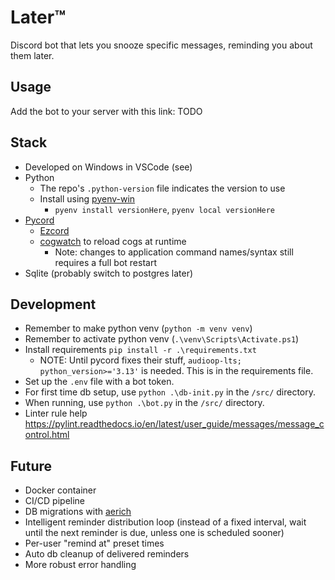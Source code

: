 # Later™

Discord bot that lets you snooze specific messages, reminding you about them later.

## Usage

Add the bot to your server with this link: TODO

## Stack

- Developed on Windows in VSCode (see)
- Python
  - The repo's `.python-version` file indicates the version to use
  - Install using [pyenv-win](https://github.com/pyenv-win/pyenv-win)
    - `pyenv install versionHere`, `pyenv local versionHere`
- [Pycord](https://github.com/Pycord-Development/pycord)
  - [Ezcord](https://github.com/tibue99/ezcord)
  - [cogwatch](https://github.com/robertwayne/cogwatch/) to reload cogs at runtime
    - Note: changes to application command names/syntax still requires a full bot restart
- Sqlite (probably switch to postgres later)

## Development

- Remember to make python venv (`python -m venv venv`)
- Remember to activate python venv (`.\venv\Scripts\Activate.ps1`)
- Install requirements `pip install -r .\requirements.txt`
  - NOTE: Until pycord fixes their stuff, `audioop-lts; python_version>='3.13'` is needed. This is in the requirements file.
- Set up the `.env` file with a bot token.
- For first time db setup, use `python .\db-init.py` in the `/src/` directory.
- When running, use `python .\bot.py` in the `/src/` directory.
- Linter rule help <https://pylint.readthedocs.io/en/latest/user_guide/messages/message_control.html>

## Future

- Docker container
- CI/CD pipeline
- DB migrations with [aerich](https://github.com/tortoise/aerich)
- Intelligent reminder distribution loop (instead of a fixed interval, wait until the next reminder is due, unless one is scheduled sooner)
- Per-user "remind at" preset times
- Auto db cleanup of delivered reminders
- More robust error handling
